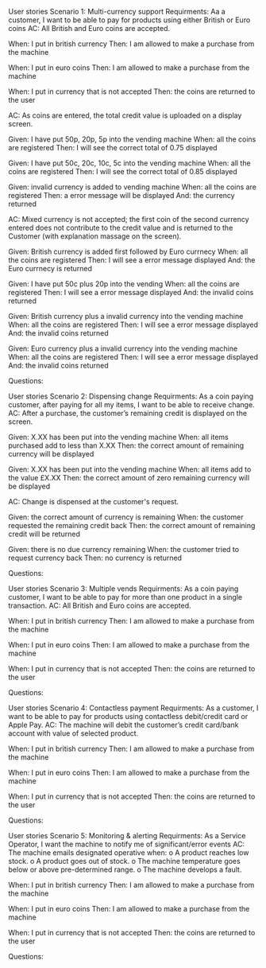 User stories
Scenario 1: Multi-currency support
Requirments: Aa a customer, I want to be able to pay for products using either British or Euro coins
AC: All British and Euro coins are accepted. 
  
  When: I put in british currency
  Then: I am allowed to make a purchase from the machine
  
  When: I put in euro coins
  Then: I am allowed to make a purchase from the machine
  
  When: I put in currency that is not accepted
  Then: the coins are returned to the user
  
  AC: As coins are entered, the total credit value is uploaded on a display screen.
  
  Given: I have put 50p, 20p, 5p into the vending machine
  When: all the coins are registered
  Then: I will see the correct total of 0.75 displayed
  
  Given: I have put 50c, 20c, 10c, 5c into the vending machine
  When: all the coins are registered
  Then: I will see the correct total of 0.85 displayed
  
  Given: invalid currency is added to vending machine
  When: all the coins are registered
  Then: a error message will be displayed
  And: the currency returned
  
  AC: Mixed currency is not accepted; the first coin of the second currency entered does not contribute to the
credit value and is returned to the Customer (with explanation massage on the screen).
  
  Given: British currency is added first followed by Euro currnecy
  When: all the coins are registered
  Then: I will see a error message displayed
  And: the Euro currnecy is returned
  
  Given: I have put 50c plus 20p into the vending
  When: all the coins are registered
  Then: I will see a error message displayed
  And: the invalid coins returned
  
  Given: British currency plus a invalid currency into the vending machine
  When: all the coins are registered
  Then: I will see a error message displayed
  And: the invalid coins returned
  
  Given: Euro currency plus a invalid currency into the vending machine
  When: all the coins are registered
  Then: I will see a error message displayed
  And: the invalid coins returned
  
Questions: 


User stories
Scenario 2: Dispensing change
Requirments: As a coin paying customer, after paying for all my items, I want to be able to receive change.
  AC: After a purchase, the customer’s remaining credit is displayed on the screen. 
  
  Given: X.XX has been put into the vending machine
  When: all items purchased add to less than X.XX
  Then: the correct amount of remaining currency will be displayed
  
  Given: X.XX has been put into the vending machine
  When: all items add to the value £X.XX
  Then: the correct amount of zero remaining currency will be displayed
  
  AC: Change is dispensed at the customer's request.
  
  Given: the correct amount of currency is remaining
  When: the customer requested the remaining credit back
  Then: the correct amount of remaining credit will be returned
  
  Given: there is no due currency remaining
  When: the customer tried to request currency back 
  Then: no currency is returned
 
Questions: 


User stories
Scenario 3: Multiple vends
Requirments: As a coin paying customer, I want to be able to pay for more than one product in a single transaction.
AC: All British and Euro coins are accepted. 
  
  When: I put in british currency
  Then: I am allowed to make a purchase from the machine
  
  When: I put in euro coins
  Then: I am allowed to make a purchase from the machine
  
  When: I put in currency that is not accepted
  Then: the coins are returned to the user
  
Questions: 


User stories
Scenario 4: Contactless payment
Requirments: As a customer, I want to be able to pay for products using contactless debit/credit card or Apple Pay.
AC: The machine will debit the customer’s credit card/bank account with value of selected product.
  
  When: I put in british currency
  Then: I am allowed to make a purchase from the machine
  
  When: I put in euro coins
  Then: I am allowed to make a purchase from the machine
  
  When: I put in currency that is not accepted
  Then: the coins are returned to the user

Questions: 


User stories
Scenario 5: Monitoring & alerting
Requirments: As a Service Operator, I want the machine to notify me of significant/error events
AC: The machine emails designated operative when:
o A product reaches low stock.
o A product goes out of stock.
o The machine temperature goes below or above pre-determined range.
o The machine develops a fault.
  
  When: I put in british currency
  Then: I am allowed to make a purchase from the machine
  
  When: I put in euro coins
  Then: I am allowed to make a purchase from the machine
  
  When: I put in currency that is not accepted
  Then: the coins are returned to the user
  
  
Questions: 
